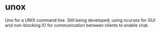 # unox
Uno for a UNIX command line. Still being developed; using ncurses for GUI and non-blocking IO for communication between clients to enable chat.
